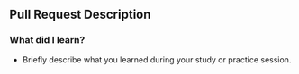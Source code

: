 ## Pull Request Description

### What did I learn?
- Briefly describe what you learned during your study or practice session.


